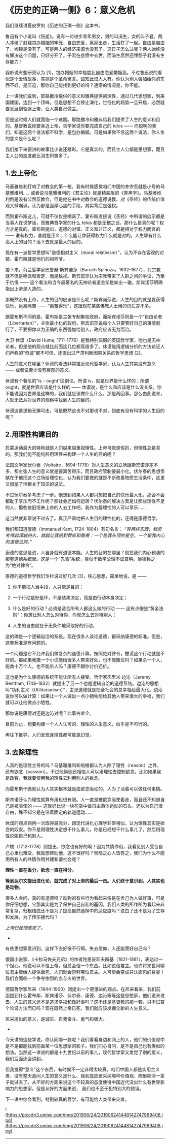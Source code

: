# 《历史的正确一侧》6：意义危机

我们继续讲夏皮罗的《历史的正确一侧》这本书。

鲁迅有个小说叫《伤逝》。说有一对进步青年男女，男的叫涓生，女的叫子君。两人冲破了封建包办婚姻的牢笼，自由恋爱，离家出走，生活在了一起。自由是自由了，枷锁是没有了，可是两人的经济来源也没有了。这日子怎么过呢？两人始终没有解决这个问题，只好分开了。子君在悲愤中去世，而涓生居然还埋怨子君没有生存能力！

我听说有些研究认为 [1]，包办婚姻的幸福度比自由恋爱婚姻高。不过鲁迅说的看似是个爱情故事，实则是个革命寓言。诚知此恨人人有。你认为别人强加给你的东西不好，是压迫，那你自己能找到更好的吗？通常的情况是，你不能。

上一讲我们说到，耶路撒冷提供的意义和雅典提供的理性，通过几代思想家，到美国建国，达到一个顶峰。但是思想不会停止演化，世俗化的趋势一旦开启，必然就要发展到驱逐上帝，让人类自己做主。

但是这时候人们就面临一个难题。耶路撒冷和雅典给我们提供了人生的意义和目的。基督教说你要亲近上帝，哲学家说你要完成自己的 telos —— 而聪明的我们，知道这两个说法都不科学，是包办婚姻。可是如果你不信这两个说法，你人生的意义是什么呢？

我们接下来要讲的故事比小说还精彩。它是真实的，而且主人公都是思想家，而且主人公的态度都比涓生积极多了。

## 1.去上帝化

马基雅维利打响了对教会的第一枪。我有时候感觉咱们中国的李宗吾就是小号的马基雅维利……或者说马基雅维利的《君主论》就是精装版的《厚黑学》。马基雅维利倒是没有公然反教会，但是他在书中对教会的道德说教、对《圣经》的传统价值观大肆嘲讽，认为都是面厚心黑的手段，其实背后是强权。

而到霍布斯这儿，可就不仅仅是嘲讽了。霍布斯直接说《圣经》中所谓的启示都是当事人在说梦话，而雅典哲学家的什么 telos 都是无稽之谈。那什么是真的呢？权力才是真的。霍布斯提出，道德的对错、正义和非正义，都是相对于权力而言的 —— 谁有权力，谁就是正义；什么能让你获得权力什么就是对的。人生哪有什么高大上的目的？活下去就是最大的目的。

现在有一派哲学思想叫“道德相对主义（moral relativism）”，认为不存在客观的对错，霍布斯就是他们的祖师爷。

接下来，荷兰哲学家巴鲁赫·斯宾诺莎（Baruch Spinoza，1632-1677），对宗教就不但是嘲讽和否定，而是敌视。斯宾诺莎认为宗教带来了人群之间的争议，乃至于仇恨 —— 这个看法和当今最著名的无神论者道金斯是如出一辙。斯宾诺莎明确指出上帝是人造的。

那既然没有上帝，人生的目的应该是什么呢？斯宾诺莎说，人生的目的就是要获得快乐，远离痛苦 —— “离苦得乐”，这跟现在某些佛教人士用的词汇差不多。

跟霍布斯不同的是，霍布斯是主张专制集权政府，而斯宾诺莎则是一个“自由论者（Libertarian）”，主张最小化的政府。斯宾诺莎说每个人只要管好自己的事情就行了，不要把你以为正确的东西强加给别人，政府应该无为而治。

大卫·休谟（David Hume, 1711-1776）是我特别佩服的英国哲学家，他也是无神论者，但是他的观点就比前面这几位都高级多了。休谟能用逻辑分析的方法论证人们声称的“奇迹”都不可信，还提出过严肃判断因果关系的哲学思想 [2]。

人生的意义在哪里？休谟的看法非常接近现代哲学家，认为人生其实没有意义 —— 或者说至少没有客观的意义。

休谟有个著名的“is - ought”区别论。所谓 is，就是世界是什么样的；所谓 ought，就是世界应该是什么样的 —— 休谟说，是什么和应该是什么没关系。你不能说因为世界是这样的，我们就应该做什么什么，那是两回事。那么由此说来，人就无法从对世界的观察中找到人生的目的。

休谟这番逻辑无懈可击。可是既然这也不对那也不对，到底有没有科学的人生目的呢？

## 2.用理性构建目的

启蒙运动最大的特色就是人们越来越重视理性。上帝可能是假的，但理性总是真的。那我们能不能纯粹用理性来构建一个人生的目的呢？

法国文学家伏尔泰（Voltaire，1694-1778）对人生意义的立场跟斯宾诺莎差不多，都主张人生的意义就是要离苦得乐，而且政府管制要最小化。伏尔泰的思想贡献在于他把这个立场给理性化，认为我们要做的就是不断改善物质生活条件，这里又借鉴了培根关于知识的说法。

不过伏尔泰多考虑了一步。他想到如果人人都只想把自己的快乐最大化，那会不会都耽于享乐而不工作呢？那社会还如何运转？伏尔泰的解决方案是让那些理性不足的人、那些依旧信奉上帝的人去工作吧，我作为最理性的人可以享乐……

这当然就非常说不过去了。真正严肃地把人生目的理性化的，还得是康德哲学。

我们都知道康德（Immanuel Kant, 1724-1804）有句名言： *“有两样东西，我思考得越深越持久，就越让我感到赞叹和敬畏：一个是我头顶的星空，一个是我内心的道德法则。”*

康德的意思是说，人自身就有道德本能。人生的目的在哪里？就在我们内心预装的那套道德系统里。这是一个“先验”系统，类似于数学公理不证自明。康德称之为“绝对律令”。

康德的道德哲学我们专栏说过好几次 [3]，核心思想，简单地说，是 ——

1. 你不能把人当手段，人只能是目的；

2. 一个行动是好是坏，不是结果决定，而是由行动本身决定；

3. 什么是好的行动？必须是适合所有人都这么做的行动 —— 这有点像是“黄金法则”：你想让别人怎么对待你，你就怎么去对待别人；

4. 人生的自由就在于无条件地采取好的行动。

这的确是一个逻辑自洽的系统。现在很多人谈论道德，都采纳康德的标准。但是，这套标准是有问题的。

一个问题是它不允许我们做复杂的道德计算。按照绝对律令，撒谎这个行动就是不好的。那如果我撒一个小谎能给很多人带来好处，也不能撒谎吗？如果杀一个人，能救十万个人，也不能杀人吗？康德不跟你讨价还价。

这也是为什么康德的系统不能让所有人接受。哲学家杰里米·边沁（Jeremy Bentham, 1748-1832）就提出了另一个也是逻辑自洽的道德系统。边沁的思想叫“功利主义（Utilitarianism）”，主张道德就是把全社会的总幸福给最大化。边沁说你可以做计算：如果让一个人做出一点小牺牲能给其他人带来很大的幸福，我们就可以让他做点小牺牲。

那你说是康德对还是边沁对呢？此事古难全。

目前为止，想要构建一个人人认可的、理性的人生意义，似乎是不可行的。

再往下推导，人们发现连理性都可能是幻觉。

## 3.去除理性

人真的是理性主导的吗？马基雅维利和培根都认为人除了理性（reason）之外，还有欲念（passion）。不过他俩倒还相信人可以用理性去控制欲念。比如如果我是政客，我就要使用我的理性去利用别人的欲念。

而霍布斯干脆就认为人其实根本就是由欲念驱动的，人为了活着可以做任何事情。

斯宾诺莎认为理性就算有用也很有限。人一直是被欲念驱使着走，而且还不知道自己是被驱使的 —— 这就好比说一块在空中做自由落体运动的石头，还以为自己很自由，殊不知它是在沿着固定的轨道运动……

休谟的观点则再一次取得最高分，跟现代进化心理学非常相似，认为理性其实是欲念的奴隶。你不是用理性决定想干什么事儿，你是已经想干什么事儿了，然后用理性说服自己和别人。

卢梭（1712-1778）则提出，欲念也有好的啊！因为共情作用，我看见别人受苦自己心里也难受，我就想帮助他，这不很好吗？恻隐之心人皆有之，我们为什么不能用所有人的共情作用共建和谐社会呢？

 **理性一直在丢分，欲念一直在得分。**

 **等到达尔文提出进化论，就完成了对上帝的最后一击。人们终于意识到，人其实也是动物。**

很多人会问，真的有道德吗？动物的有些行为看起来像是在舍己为人做好事，可是你仔细想想，它那其实是为了保护自己自私的基因。我们人类的所作所为看起来非常复杂，归根结底还不是为了提高自然选择中的适应度吗？说白了还不是为了生存和发展，为了传宗接代吗？

 *上帝已经彻底死了。*

*

有些思想家意识到，这样下去好像不行啊。失去信仰，人还能管好自己吗？

俄国小说家、《卡拉马佐夫兄弟》的作者陀思妥耶夫斯基（1821-1881），表达过一个担心。他说可以不信上帝，但总会信一个东西。比如说信君主。也许将来世间哪位君主能给人提供面包，人们就会崇拜哪位君主。人可能会变成只认面包的巨婴！我们会面临一个争夺惨烈的血与火的世界。

德国哲学家尼采（1844-1900）则提出一个更激进的观点。在尼采看来，我们前面提到什么霍布斯、斯宾诺莎、伏尔泰、康德、边沁等等这些思想家，他们说来说去，人生的意义还不是追求幸福和做好事吗？这不还是基督教的那一套，只不过变个论证方法而已吗？现在既然上帝已死，我们就应该发掘全新的人生意义。

尼采提出的意义，是诚实、自我奋斗、勇气和强大。

*

今天讲的这些学说，你认同哪一款呢？我们看看身边和网上的人，他们的价值观中是不是都能找到前面某一位思想家的影子。我们扪心自问，是不是自己也有类似的想法。当然这一讲说的都是十九世纪以前的事儿，现代哲学家又发觉了别的意义，我们后面还会讲到。

但我觉得“意义”这个东西，有时候不一定非得太较真。咱们中国人都是实用主义者，没有整天追问人生的意义是什么、我到底应该采纳哪种价值观，糊里糊涂一辈子就过去了。从不好的方面来说这个不较真的态度使得中国近代没出什么有世界影响力的思想家。但是从好的方面来说， 我们也不至于犯特别大的错误。

下一讲中你会看到，特别较真的哲学，有可能给人类带来灾难。

![https://piccdn3.umiwi.com/img/201906/24/201906241448142747969408.jpg](https://piccdn3.umiwi.com/img/201906/24/201906241448142747969408.jpg)

---
